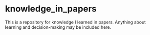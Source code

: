 # knowledge_in_papers
This is a repository for knowledge I learned in papers. Anything about learning and decision-making may be included here.
